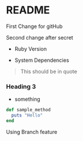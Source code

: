 # README

First Change for gitHub

Second change after secret

* Ruby Version

* System Dependencies

> This should be in quote

### Heading 3

- something

``` ruby
def sample_method
  puts "Hello"
end
```

Using Branch feature
